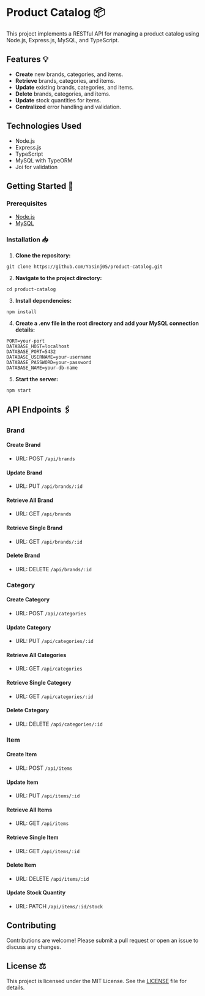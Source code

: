 # Product Catalog 📦

This project implements a RESTful API for managing a product catalog using Node.js, Express.js, MySQL, and TypeScript.

## Features 💡

- **Create** new brands, categories, and items.
- **Retrieve** brands, categories, and items.
- **Update** existing brands, categories, and items.
- **Delete** brands, categories, and items.
- **Update** stock quantities for items.
- **Centralized** error handling and validation.

## Technologies Used

- Node.js
- Express.js
- TypeScript
- MySQL with TypeORM
- Joi for validation

## Getting Started 🚀

### Prerequisites

- [Node.js](https://nodejs.org/)
- [MySQL](https://www.mysql.com/)

### Installation 📥

1. **Clone the repository:**

```
git clone https://github.com/Yasinj05/product-catalog.git
```

2. **Navigate to the project directory:**

```
cd product-catalog
```

3. **Install dependencies:**

```
npm install
```

4. **Create a .env file in the root directory and add your MySQL connection details:**

```
PORT=your-port
DATABASE_HOST=localhost
DATABASE_PORT=5432
DATABASE_USERNAME=your-username
DATABASE_PASSWORD=your-password
DATABASE_NAME=your-db-name
```

5. **Start the server:**

```
npm start
```

## API Endpoints 🖇️

### Brand

#### Create Brand

- URL: POST `/api/brands`

#### Update Brand

- URL: PUT `/api/brands/:id`

#### Retrieve All Brand

- URL: GET `/api/brands`

#### Retrieve Single Brand

- URL: GET `/api/brands/:id`

#### Delete Brand

- URL: DELETE `/api/brands/:id`

### Category

#### Create Category

- URL: POST `/api/categories`

#### Update Category

- URL: PUT `/api/categories/:id`

#### Retrieve All Categories

- URL: GET `/api/categories`

#### Retrieve Single Category

- URL: GET `/api/categories/:id`

#### Delete Category

- URL: DELETE `/api/categories/:id`

### Item

#### Create Item

- URL: POST `/api/items`

#### Update Item

- URL: PUT `/api/items/:id`

#### Retrieve All Items

- URL: GET `/api/items`

#### Retrieve Single Item

- URL: GET `/api/items/:id`

#### Delete Item

- URL: DELETE `/api/items/:id`

#### Update Stock Quantity

- URL: PATCH `/api/items/:id/stock`

## Contributing

Contributions are welcome! Please submit a pull request or open an issue to discuss any changes.

## License ⚖️

This project is licensed under the MIT License. See the [LICENSE](LICENSE) file for details.
